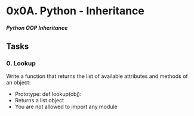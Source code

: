 # 0x0A. Python - Inheritance
##### Python OOP Inheritance
## Tasks
### 0. Lookup
Write a function that returns the list of available attributes and methods of an object:

- Prototype: def lookup(obj):
- Returns a list object
- You are not allowed to import any module